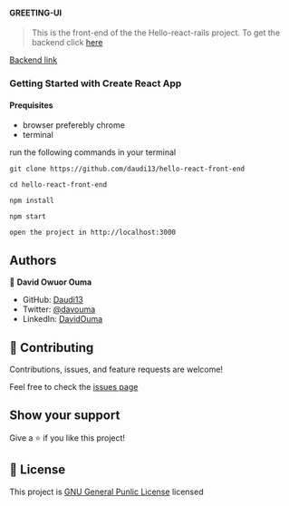 #### GREETING-UI
> This is the front-end of the the Hello-react-rails project. To get the backend click [here](https://github.com/daudi13/hello-rails-back-end)

[Backend link](https://github.com/daudi13/hello-rails-back-end)

### Getting Started with Create React App

#### Prequisites 
- browser preferebly chrome
- terminal

run the following commands in your terminal

`git clone https://github.com/daudi13/hello-react-front-end`

`cd hello-react-front-end`

`npm install`

`npm start`

`open the project in http://localhost:3000`


## Authors

👤 **David Owuor Ouma**

- GitHub: [Daudi13](https://github.com/daudi13/)
- Twitter: [@davouma](https://twitter.com/mwapesamuel4)
- LinkedIn: [DavidOuma](https://www.linkedin.com/in/david-owour-ouma/)

## 🤝 Contributing

Contributions, issues, and feature requests are welcome!

Feel free to check the [issues page](https://github.com/daudi13/Recipe-app/issues)

## Show your support

Give a ⭐️ if you like this project!

## 📝 License
This project is [GNU General Punlic License](./LICENSE) licensed

